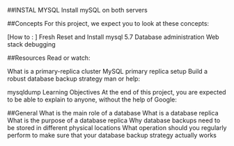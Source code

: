 ##INSTAL MYSQL
Install mySQL on both servers

##Concepts
For this project, we expect you to look at these concepts:

[How to : ] Fresh Reset and Install mysql 5.7
Database administration
Web stack debugging


##Resources
Read or watch:

What is a primary-replica cluster
MySQL primary replica setup
Build a robust database backup strategy
man or help:

mysqldump
Learning Objectives
At the end of this project, you are expected to be able to explain to anyone, without the help of Google:

##General
What is the main role of a database
What is a database replica
What is the purpose of a database replica
Why database backups need to be stored in different physical locations
What operation should you regularly perform to make sure that your database backup strategy actually works
